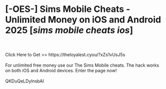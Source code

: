 # [-OES-] Sims Mobile Cheats - Unlimited Money on iOS and Android 2025 [*sims mobile cheats ios*]
<br>
<br>Click Here to Get >> https://theloyalest.cyou/?xZs1vUsJ5s
<br>
<br>For unlimited free money use our The Sims Mobile cheats. The hack works on both iOS and Android devices. Enter the page now!
<br>
<br>QKDuQeLDylnsbAI

